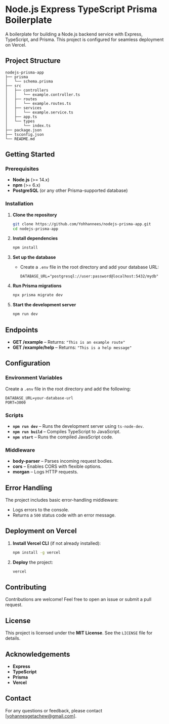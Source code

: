 # Node.js Express TypeScript Prisma Boilerplate

A boilerplate for building a Node.js backend service with Express, TypeScript, and Prisma. This project is configured for seamless deployment on Vercel.

## Project Structure
```
nodejs-prisma-app
├── prisma
│   └── schema.prisma
├── src
│   ├── controllers
│   │   └── example.controller.ts
│   ├── routes
│   │   └── example.routes.ts
│   ├── services
│   │   └── example.service.ts
│   ├── app.ts
│   └── types
│       └── index.ts
├── package.json
├── tsconfig.json
└── README.md
```

## Getting Started

### Prerequisites
- **Node.js** (>= 14.x)
- **npm** (>= 6.x)
- **PostgreSQL** (or any other Prisma-supported database)

### Installation

1. **Clone the repository**
   ```sh
   git clone https://github.com/Yohhannees/nodejs-prisma-app.git
   cd nodejs-prisma-app
   ```

2. **Install dependencies**
   ```sh
   npm install
   ```

3. **Set up the database**
   - Create a `.env` file in the root directory and add your database URL:
     ```env
     DATABASE_URL="postgresql://user:password@localhost:5432/mydb"
     ```
   
4. **Run Prisma migrations**
   ```sh
   npx prisma migrate dev
   ```

5. **Start the development server**
   ```sh
   npm run dev
   ```

## Endpoints
- **GET /example** – Returns: `"This is an example route"`
- **GET /example/help** – Returns: `"This is a help message"`

## Configuration

### Environment Variables
Create a `.env` file in the root directory and add the following:
```env
DATABASE_URL=your-database-url
PORT=3000
```

### Scripts
- **`npm run dev`** – Runs the development server using `ts-node-dev`.
- **`npm run build`** – Compiles TypeScript to JavaScript.
- **`npm start`** – Runs the compiled JavaScript code.

### Middleware
- **body-parser** – Parses incoming request bodies.
- **cors** – Enables CORS with flexible options.
- **morgan** – Logs HTTP requests.

## Error Handling
The project includes basic error-handling middleware:
- Logs errors to the console.
- Returns a `500` status code with an error message.

## Deployment on Vercel
1. **Install Vercel CLI** (if not already installed):
   ```sh
   npm install -g vercel
   ```
2. **Deploy** the project:
   ```sh
   vercel
   ```

## Contributing
Contributions are welcome! Feel free to open an issue or submit a pull request.

## License
This project is licensed under the **MIT License**. See the `LICENSE` file for details.

## Acknowledgements
- **Express**  
- **TypeScript**  
- **Prisma**  
- **Vercel**  

## Contact
For any questions or feedback, please contact [yohannesgetachew@gmail.com].

